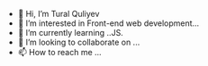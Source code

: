 - 👋 Hi, I’m Tural Quliyev
- 👀 I’m interested in Front-end web development...
- 🌱 I’m currently learning ..JS.
- 💞️ I’m looking to collaborate on ...
- 📫 How to reach me ...

<!---
TG1989/TG1989 is a ✨ special ✨ repository because its `README.md` (this file) appears on your GitHub profile.
You can click the Preview link to take a look at your changes.
--->
